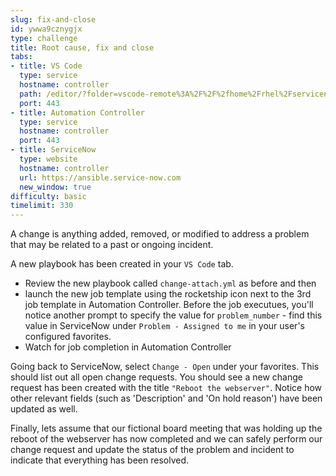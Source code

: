```yaml
---
slug: fix-and-close
id: ywwa9cznygjx
type: challenge
title: Root cause, fix and close
tabs:
- title: VS Code
  type: service
  hostname: controller
  path: /editor/?folder=vscode-remote%3A%2F%2F%2fhome%2Frhel%2Fservicenow_project
  port: 443
- title: Automation Controller
  type: service
  hostname: controller
  port: 443
- title: ServiceNow
  type: website
  hostname: controller
  url: https://ansible.service-now.com
  new_window: true
difficulty: basic
timelimit: 330
---
```

A change is anything added, removed, or modified to address a problem that may be related to a past or ongoing incident.

A new playbook has been created in your `VS Code` tab.
- Review the new playbook called `change-attach.yml` as before and then
- launch the new job template using the rocketship icon next to the 3rd job template in Automation Controller. Before the job executues, you'll notice another prompt to specify the value for `problem_number` - find this value in ServiceNow under `Problem - Assigned to me` in your user's configured favorites.
- Watch for job completion in Automation Controller

Going back to ServiceNow, select `Change - Open` under your favorites. This should list out all open change requests. You should see a new change request has been created with the title `"Reboot the webserver"`. Notice how other relevant fields (such as 'Description' and 'On hold reason') have been updated as well.

Finally, lets assume that our fictional board meeting that was holding up the reboot of the webserver has now completed and we can safely perform our change request and update the status of the problem and incident to indicate that everything has been resolved.

